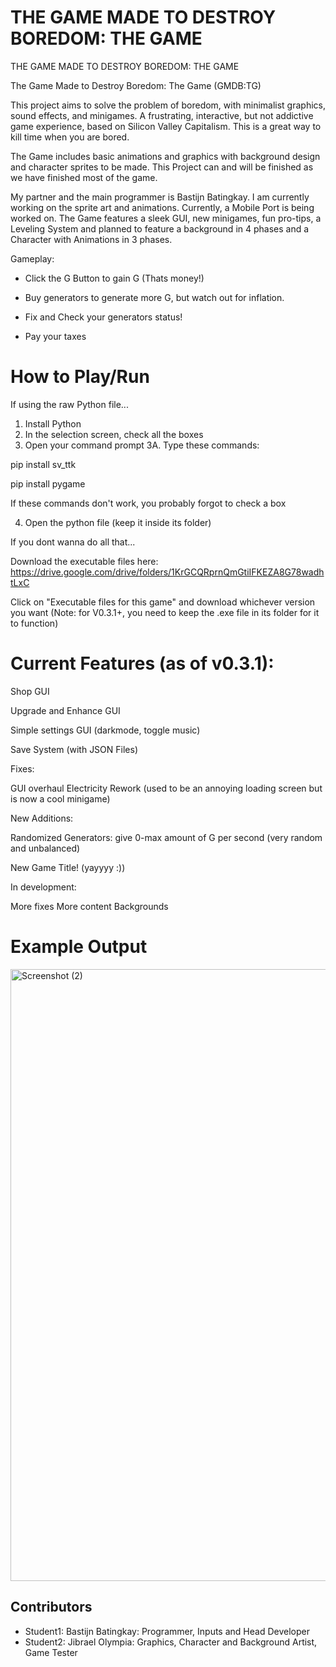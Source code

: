 # THE GAME MADE TO DESTROY BOREDOM: THE GAME

THE GAME MADE TO DESTROY BOREDOM: THE GAME

The Game Made to Destroy Boredom: The Game (GMDB:TG)


 

This project aims to solve the problem of boredom, with minimalist graphics, sound effects, and minigames. A frustrating, interactive, but not addictive game experience, based on Silicon Valley Capitalism. This is a great way to kill time when you are bored.



The Game includes basic animations and graphics with background design and character sprites to be made. This Project can and will be finished as we have finished most of the game.



My partner and the main programmer is Bastijn Batingkay. I am currently working on the sprite art and animations. Currently, a Mobile Port is being worked on. The Game features a sleek GUI, new minigames, fun pro-tips, a Leveling System and planned to feature a background in 4 phases and a Character with Animations in 3 phases.



 Gameplay:



- Click the G Button to gain G (Thats money!)



- Buy generators to generate more G, but watch out for inflation.



- Fix and Check your generators status!



- Pay your taxes

# How to Play/Run

If using the raw Python file...

1. Install Python
2. In the selection screen, check all the boxes
3. Open your command prompt
3A. Type these commands:

pip install sv_ttk

pip install pygame

If these commands don't work, you probably forgot to check a box

4. Open the python file (keep it inside its folder)


If you dont wanna do all that...


Download the executable files here:
https://drive.google.com/drive/folders/1KrGCQRprnQmGtiIFKEZA8G78wadhtLxC


Click on "Executable files for this game" and download whichever version you want
(Note: for V0.3.1+, you need to keep the .exe file in its folder for it to function)



# Current Features (as of v0.3.1):

Shop GUI

Upgrade and Enhance GUI

Simple settings GUI (darkmode, toggle music)

Save System (with JSON Files)


Fixes:

GUI overhaul
Electricity Rework
(used to be an annoying loading screen but is now a cool minigame)


New Additions: 

Randomized Generators: give 0-max amount of G per second (very random and unbalanced)

New Game Title! (yayyyy :))


In development:

More fixes
More content
Backgrounds

# Example Output



<img width="1920" height="979" alt="Screenshot (2)" src="https://github.com/user-attachments/assets/c3e420fb-3981-464f-9ab8-2a53557d94b0" />











## Contributors

- Student1: Bastijn Batingkay: Programmer, Inputs and Head Developer
- Student2: Jibrael Olympia: Graphics, Character and Background Artist, Game Tester



